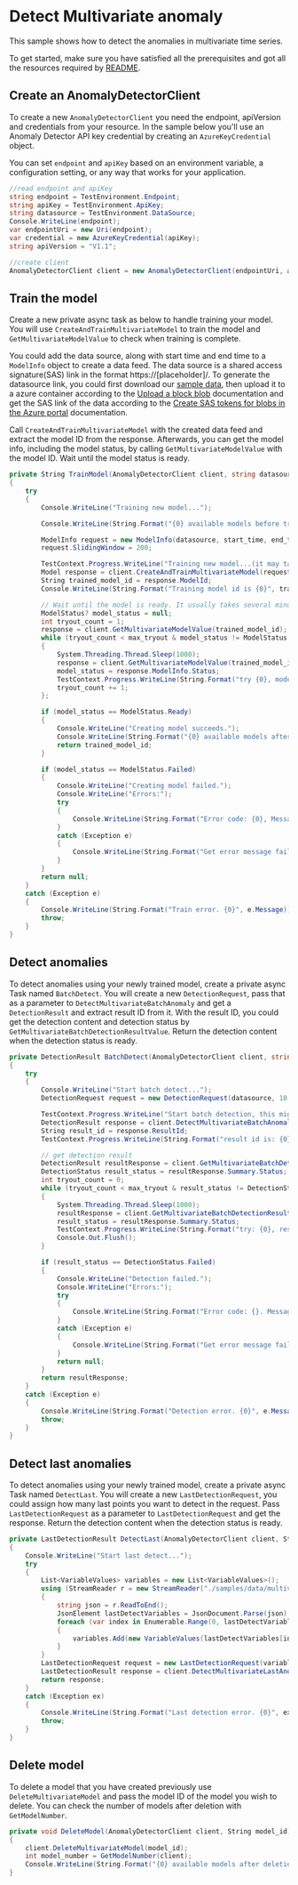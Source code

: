 # Detect Multivariate anomaly
This sample shows how to detect the anomalies in multivariate time series.

To get started, make sure you have satisfied all the prerequisites and got all the resources required by [README][README].

## Create an AnomalyDetectorClient

To create a new `AnomalyDetectorClient` you need the endpoint, apiVersion and credentials from your resource. In the sample below you'll use an Anomaly Detector API key credential by creating an `AzureKeyCredential` object.

You can set `endpoint` and `apiKey` based on an environment variable, a configuration setting, or any way that works for your application.

```C# Snippet:CreateAnomalyDetectorClient
//read endpoint and apiKey
string endpoint = TestEnvironment.Endpoint;
string apiKey = TestEnvironment.ApiKey;
string datasource = TestEnvironment.DataSource;
Console.WriteLine(endpoint);
var endpointUri = new Uri(endpoint);
var credential = new AzureKeyCredential(apiKey);
string apiVersion = "V1.1";

//create client
AnomalyDetectorClient client = new AnomalyDetectorClient(endpointUri, apiVersion, credential);
```

## Train the model

Create a new private async task as below to handle training your model. You will use `CreateAndTrainMultivariateModel` to train the model and `GetMultivariateModelValue` to check when training is complete.

You could add the data source, along with start time and end time to a `ModelInfo` object to create a data feed. The data source is a shared access signature(SAS) link in the format https://\[placeholder\]/. To generate the datasource link, you could first download our [sample data][datasource], then upload it to a azure container according to the [Upload a block blob][upload_blob] documentation and get the SAS link of the data according to the [Create SAS tokens for blobs in the Azure portal][generate_sas] documentation.

Call `CreateAndTrainMultivariateModel` with the created data feed and extract the model ID from the response. Afterwards, you can get the model info, including the model status, by calling `GetMultivariateModelValue` with the model ID. Wait until the model status is ready.

```C# Snippet:TrainMultivariateModel
private String TrainModel(AnomalyDetectorClient client, string datasource, DateTimeOffset start_time, DateTimeOffset end_time, int max_tryout = 500)
{
    try
    {
        Console.WriteLine("Training new model...");

        Console.WriteLine(String.Format("{0} available models before training.", GetModelNumber(client)));

        ModelInfo request = new ModelInfo(datasource, start_time, end_time);
        request.SlidingWindow = 200;

        TestContext.Progress.WriteLine("Training new model...(it may take a few minutes)");
        Model response = client.CreateAndTrainMultivariateModel(request);
        String trained_model_id = response.ModelId;
        Console.WriteLine(String.Format("Training model id is {0}", trained_model_id));

        // Wait until the model is ready. It usually takes several minutes
        ModelStatus? model_status = null;
        int tryout_count = 1;
        response = client.GetMultivariateModelValue(trained_model_id);
        while (tryout_count < max_tryout & model_status != ModelStatus.Ready & model_status != ModelStatus.Failed)
        {
            System.Threading.Thread.Sleep(1000);
            response = client.GetMultivariateModelValue(trained_model_id);
            model_status = response.ModelInfo.Status;
            TestContext.Progress.WriteLine(String.Format("try {0}, model_id: {1}, status: {2}.", tryout_count, trained_model_id, model_status));
            tryout_count += 1;
        };

        if (model_status == ModelStatus.Ready)
        {
            Console.WriteLine("Creating model succeeds.");
            Console.WriteLine(String.Format("{0} available models after training.", GetModelNumber(client)));
            return trained_model_id;
        }

        if (model_status == ModelStatus.Failed)
        {
            Console.WriteLine("Creating model failed.");
            Console.WriteLine("Errors:");
            try
            {
                Console.WriteLine(String.Format("Error code: {0}, Message: {1}", response.ModelInfo.Errors[0].Code.ToString(), response.ModelInfo.Errors[0].Message.ToString()));
            }
            catch (Exception e)
            {
                Console.WriteLine(String.Format("Get error message fail: {0}", e.Message));
            }
        }
        return null;
    }
    catch (Exception e)
    {
        Console.WriteLine(String.Format("Train error. {0}", e.Message));
        throw;
    }
}
```

## Detect anomalies

To detect anomalies using your newly trained model, create a private async Task named `BatchDetect`. You will create a new `DetectionRequest`, pass that as a parameter to `DetectMultivariateBatchAnomaly` and get a `DetectionResult` and extract result ID from it. With the result ID, you could get the detection content and detection status by `GetMultivariateBatchDetectionResultValue`. Return the detection content when the detection status is ready.

```C# Snippet:DetectMultivariateAnomaly
private DetectionResult BatchDetect(AnomalyDetectorClient client, string datasource, String model_id, DateTimeOffset start_time, DateTimeOffset end_time, int max_tryout = 500)
{
    try
    {
        Console.WriteLine("Start batch detect...");
        DetectionRequest request = new DetectionRequest(datasource, 10, start_time, end_time);

        TestContext.Progress.WriteLine("Start batch detection, this might take a few minutes...");
        DetectionResult response = client.DetectMultivariateBatchAnomaly(model_id, request);
        String result_id = response.ResultId;
        TestContext.Progress.WriteLine(String.Format("result id is: {0}", result_id));

        // get detection result
        DetectionResult resultResponse = client.GetMultivariateBatchDetectionResultValue(result_id);
        DetectionStatus result_status = resultResponse.Summary.Status;
        int tryout_count = 0;
        while (tryout_count < max_tryout & result_status != DetectionStatus.Ready & result_status != DetectionStatus.Failed)
        {
            System.Threading.Thread.Sleep(1000);
            resultResponse = client.GetMultivariateBatchDetectionResultValue(result_id);
            result_status = resultResponse.Summary.Status;
            TestContext.Progress.WriteLine(String.Format("try: {0}, result id: {1} Detection status is {2}", tryout_count, result_id, result_status.ToString()));
            Console.Out.Flush();
        }

        if (result_status == DetectionStatus.Failed)
        {
            Console.WriteLine("Detection failed.");
            Console.WriteLine("Errors:");
            try
            {
                Console.WriteLine(String.Format("Error code: {}. Message: {}", resultResponse.Results[0].Errors[0].Code.ToString(), resultResponse.Results[0].Errors[0].Message.ToString()));
            }
            catch (Exception e)
            {
                Console.WriteLine(String.Format("Get error message fail: {0}", e.Message));
            }
            return null;
        }
        return resultResponse;
    }
    catch (Exception e)
    {
        Console.WriteLine(String.Format("Detection error. {0}", e.Message));
        throw;
    }
}
```

## Detect last anomalies

To detect anomalies using your newly trained model, create a private async Task named `DetectLast`. You will create a new `LastDetectionRequest`, you could assign how many last points you want to detect in the request. Pass `LastDetectionRequest` as a parameter to `LastDetectionRequest` and get the response. Return the detection content when the detection status is ready.

```C# Snippet:DetectLastMultivariateAnomaly
private LastDetectionResult DetectLast(AnomalyDetectorClient client, String model_id)
{
    Console.WriteLine("Start last detect...");
    try
    {
        List<VariableValues> variables = new List<VariableValues>();
        using (StreamReader r = new StreamReader("./samples/data/multivariate_sample_data.json"))
        {
            string json = r.ReadToEnd();
            JsonElement lastDetectVariables = JsonDocument.Parse(json).RootElement.GetProperty("variables");
            foreach (var index in Enumerable.Range(0, lastDetectVariables.GetArrayLength()))
            {
                variables.Add(new VariableValues(lastDetectVariables[index].GetProperty("variable").ToString(), JsonConvert.DeserializeObject<IEnumerable<String>>(lastDetectVariables[index].GetProperty("timestamps").ToString()), JsonConvert.DeserializeObject<IEnumerable<float>>(lastDetectVariables[index].GetProperty("values").ToString())));
            }
        }
        LastDetectionRequest request = new LastDetectionRequest(variables, 1);
        LastDetectionResult response = client.DetectMultivariateLastAnomaly(model_id, request);
        return response;
    }
    catch (Exception ex)
    {
        Console.WriteLine(String.Format("Last detection error. {0}", ex.Message));
        throw;
    }
}
```

## Delete model

To delete a model that you have created previously use `DeleteMultivariateModel` and pass the model ID of the model you wish to delete. You can check the number of models after deletion with `GetModelNumber`.

```C# Snippet:DeleteMultivariateModel
private void DeleteModel(AnomalyDetectorClient client, String model_id)
{
    client.DeleteMultivariateModel(model_id);
    int model_number = GetModelNumber(client);
    Console.WriteLine(String.Format("{0} available models after deletion.", model_number));
}
```

[README]: https://github.com/Azure/azure-sdk-for-net/blob/main/sdk/anomalydetector/Azure.AI.AnomalyDetector/README.md
[datasource]: https://github.com/Azure/azure-sdk-for-net/tree/main/sdk/anomalydetector/Azure.AI.AnomalyDetector/tests/samples/data/sample_data_20_3000.zip
[upload_blob]: https://docs.microsoft.com/azure/storage/blobs/storage-quickstart-blobs-portal#upload-a-block-blob
[generate_sas]: https://docs.microsoft.com/azure/cognitive-services/translator/document-translation/create-sas-tokens?tabs=Containers#create-sas-tokens-for-blobs-in-the-azure-portal
